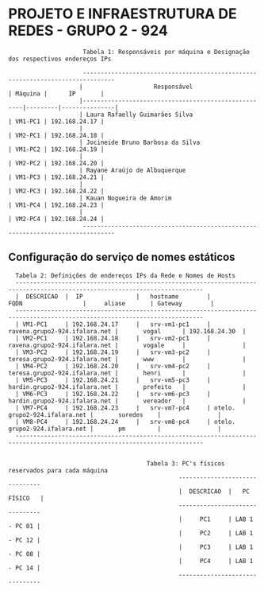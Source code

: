 # PROJETO E INFRAESTRUTURA DE REDES - GRUPO 2  - 924

                         Tabela 1: Responsáveis por máquina e Designação dos respectivos endereços IPs 

                         -------------------------------------------------------------------------------
                        |                    Responsável                      | Máquina |      IP       |
                        |-----------------------------------------------------|---------|---------------|
                        | Laura Rafaelly Guimarães Silva                      | VM1-PC1 | 192.168.24.17 |
                        |                                                     | VM2-PC1 | 192.168.24.18 |
                        | Jocineide Bruno Barbosa da Silva                    | VM1-PC2 | 192.168.24.19 |
                        |                                                     | VM2-PC2 | 192.168.24.20 |
                        | Rayane Araújo de Albuquerque                        | VM1-PC3 | 192.168.24.21 |
                        |                                                     | VM2-PC3 | 192.168.24.22 |
                        | Kauan Nogueira de Amorim                            | VM1-PC4 | 192.168.24.23 |
                        |                                                     | VM2-PC4 | 192.168.24.24 |
                         -------------------------------------------------------------------------------

## Configuração do serviço de nomes estáticos

```
  Tabela 2: Definições de endereços IPs da Rede e Nomes de Hosts
  ---------------------------------------------------------------------------------------------------------------------------
  |  DESCRICAO  |  IP               |   hostname        |          FQDN                 |     aliase       | Gateway        |
  ---------------------------------------------------------------------------------------------------------------------------
  | VM1-PC1     | 192.168.24.17     |   srv-vm1-pc1     | ravena.grupo2-924.ifalara.net |       vogal      | 192.168.24.30  |
  | VM2-PC1     | 192.168.24.18     |   srv-vm2-pc1     | ravena.grupo2-924.ifalara.net |       vogale     |                |
  | VM3-PC2     | 192.168.24.19     |   srv-vm3-pc2     | teresa.grupo2-924.ifalara.net |       www        |                |
  | VM4-PC2     | 192.168.24.20     |   srv-vm4-pc2     | teresa.grupo2-924.ifalara.net |       henri      |                |
  | VM5-PC3     | 192.168.24.21     |   srv-vm5-pc3     | hardin.grupo2-924.ifalara.net |       prefeito   |                |
  | VM6-PC3     | 192.168.24.22     |   srv-vm6-pc3     | hardin.grupo2-924.ifalara.net |       vereador   |                |
  | VM7-PC4     | 192.168.24.23     |   srv-vm7-pc4     | otelo. grupo2-924.ifalara.net |       suredes    |                |
  | VM8-PC4     | 192.168.24.24     |   srv-vm8-pc4     | otelo. grupo2-924.ifalara.net |       pm         |                |
  ---------------------------------------------------------------------------------------------------------------------------


```
                                           Tabela 3: PC's físicos reservados para cada máquina
                                                    -------------------------------
                                                    |  DESCRICAO  |   PC FÍSICO   |
                                                    -------------------------------
                                                    |     PC1     | LAB 1 - PC 01 |
                                                    |     PC2     | LAB 1 - PC 12 | 
                                                    |     PC3     | LAB 1 - PC 08 |
                                                    |     PC4     | LAB 1 - PC 14 |
                                                    -------------------------------
```
